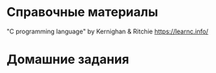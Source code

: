 
# Справочные материалы
"C programming language" by Kernighan & Ritchie
https://learnc.info/

# Домашние задания

